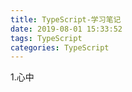 ```yaml
---
title: TypeScript-学习笔记
date: 2019-08-01 15:33:52
tags: TypeScript
categories: TypeScript
---
```

1.心中